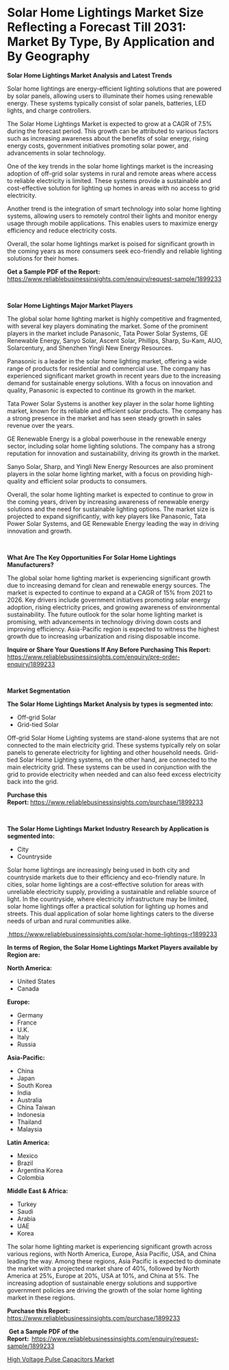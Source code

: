<p><h1>Solar Home Lightings Market Size Reflecting a Forecast Till 2031: Market By Type, By Application and By Geography</h1></p><p><strong>Solar Home Lightings Market Analysis and Latest Trends</strong></p>
<p><p>Solar home lightings are energy-efficient lighting solutions that are powered by solar panels, allowing users to illuminate their homes using renewable energy. These systems typically consist of solar panels, batteries, LED lights, and charge controllers.</p><p>The Solar Home Lightings Market is expected to grow at a CAGR of 7.5% during the forecast period. This growth can be attributed to various factors such as increasing awareness about the benefits of solar energy, rising energy costs, government initiatives promoting solar power, and advancements in solar technology.</p><p>One of the key trends in the solar home lightings market is the increasing adoption of off-grid solar systems in rural and remote areas where access to reliable electricity is limited. These systems provide a sustainable and cost-effective solution for lighting up homes in areas with no access to grid electricity.</p><p>Another trend is the integration of smart technology into solar home lighting systems, allowing users to remotely control their lights and monitor energy usage through mobile applications. This enables users to maximize energy efficiency and reduce electricity costs.</p><p>Overall, the solar home lightings market is poised for significant growth in the coming years as more consumers seek eco-friendly and reliable lighting solutions for their homes.</p></p>
<p><strong>Get a Sample PDF of the Report:&nbsp;</strong> <a href="https://www.reliablebusinessinsights.com/enquiry/request-sample/1899233">https://www.reliablebusinessinsights.com/enquiry/request-sample/1899233</a></p>
<p>&nbsp;</p>
<p><strong>Solar Home Lightings Major Market Players</strong></p>
<p><p>The global solar home lighting market is highly competitive and fragmented, with several key players dominating the market. Some of the prominent players in the market include Panasonic, Tata Power Solar Systems, GE Renewable Energy, Sanyo Solar, Ascent Solar, Phillips, Sharp, Su-Kam, AUO, Solarcentury, and Shenzhen Yingli New Energy Resources.</p><p>Panasonic is a leader in the solar home lighting market, offering a wide range of products for residential and commercial use. The company has experienced significant market growth in recent years due to the increasing demand for sustainable energy solutions. With a focus on innovation and quality, Panasonic is expected to continue its growth in the market.</p><p>Tata Power Solar Systems is another key player in the solar home lighting market, known for its reliable and efficient solar products. The company has a strong presence in the market and has seen steady growth in sales revenue over the years.</p><p>GE Renewable Energy is a global powerhouse in the renewable energy sector, including solar home lighting solutions. The company has a strong reputation for innovation and sustainability, driving its growth in the market.</p><p>Sanyo Solar, Sharp, and Yingli New Energy Resources are also prominent players in the solar home lighting market, with a focus on providing high-quality and efficient solar products to consumers.</p><p>Overall, the solar home lighting market is expected to continue to grow in the coming years, driven by increasing awareness of renewable energy solutions and the need for sustainable lighting options. The market size is projected to expand significantly, with key players like Panasonic, Tata Power Solar Systems, and GE Renewable Energy leading the way in driving innovation and growth.</p></p>
<p>&nbsp;</p>
<p><strong>What Are The Key Opportunities For Solar Home Lightings Manufacturers?</strong></p>
<p><p>The global solar home lighting market is experiencing significant growth due to increasing demand for clean and renewable energy sources. The market is expected to continue to expand at a CAGR of 15% from 2021 to 2026. Key drivers include government initiatives promoting solar energy adoption, rising electricity prices, and growing awareness of environmental sustainability. The future outlook for the solar home lighting market is promising, with advancements in technology driving down costs and improving efficiency. Asia-Pacific region is expected to witness the highest growth due to increasing urbanization and rising disposable income.</p></p>
<p><strong>Inquire or Share Your Questions If Any Before Purchasing This Report:</strong> <a href="https://www.reliablebusinessinsights.com/enquiry/pre-order-enquiry/1899233">https://www.reliablebusinessinsights.com/enquiry/pre-order-enquiry/1899233</a></p>
<p>&nbsp;</p>
<p><strong>Market Segmentation</strong></p>
<p><strong>The Solar Home Lightings Market Analysis by types is segmented into:</strong></p>
<p><ul><li>Off-grid Solar</li><li>Grid-tied Solar</li></ul></p>
<p><p>Off-grid Solar Home Lighting systems are stand-alone systems that are not connected to the main electricity grid. These systems typically rely on solar panels to generate electricity for lighting and other household needs. Grid-tied Solar Home Lighting systems, on the other hand, are connected to the main electricity grid. These systems can be used in conjunction with the grid to provide electricity when needed and can also feed excess electricity back into the grid.</p></p>
<p><strong>Purchase this Report:&nbsp;</strong><a href="https://www.reliablebusinessinsights.com/purchase/1899233">https://www.reliablebusinessinsights.com/purchase/1899233</a></p>
<p>&nbsp;</p>
<p><strong>The Solar Home Lightings Market Industry Research by Application is segmented into:</strong></p>
<p><ul><li>City</li><li>Countryside</li></ul></p>
<p><p>Solar home lightings are increasingly being used in both city and countryside markets due to their efficiency and eco-friendly nature. In cities, solar home lightings are a cost-effective solution for areas with unreliable electricity supply, providing a sustainable and reliable source of light. In the countryside, where electricity infrastructure may be limited, solar home lightings offer a practical solution for lighting up homes and streets. This dual application of solar home lightings caters to the diverse needs of urban and rural communities alike.</p></p>
<p><a href="https://www.reliablebusinessinsights.com/solar-home-lightings-r1899233">&nbsp;https://www.reliablebusinessinsights.com/solar-home-lightings-r1899233</a></p>
<p><strong>In terms of Region, the Solar Home Lightings Market Players available by Region are:</strong></p>
<p>
    <p> <strong> North America: </strong>
        <ul>
            <li>United States</li>
            <li>Canada</li>
        </ul>
        </p> 
    <p> <strong> Europe: </strong>
        <ul>
            <li>Germany</li>
            <li>France</li>
            <li>U.K.</li>
            <li>Italy</li>
            <li>Russia</li>
        </ul>
        </p> 
    <p> <strong> Asia-Pacific: </strong>
        <ul>
            <li>China</li>
            <li>Japan</li>
            <li>South Korea</li>
            <li>India</li>
            <li>Australia</li>
            <li>China Taiwan</li>
            <li>Indonesia</li>
            <li>Thailand</li>
            <li>Malaysia</li>
        </ul>
        </p> 
    <p> <strong> Latin America: </strong>
        <ul>
            <li>Mexico</li>
            <li>Brazil</li>
            <li>Argentina Korea</li>
            <li>Colombia</li>
        </ul>
        </p> 
    <p> <strong> Middle East & Africa: </strong>
        <ul>
            <li>Turkey</li>
            <li>Saudi</li>
            <li>Arabia</li>
            <li>UAE</li>
            <li>Korea</li>
        </ul>
    </p>
    </p>
<p><p>The solar home lighting market is experiencing significant growth across various regions, with North America, Europe, Asia Pacific, USA, and China leading the way. Among these regions, Asia Pacific is expected to dominate the market with a projected market share of 40%, followed by North America at 25%, Europe at 20%, USA at 10%, and China at 5%. The increasing adoption of sustainable energy solutions and supportive government policies are driving the growth of the solar home lighting market in these regions.</p></p>
<p><strong>Purchase this Report: </strong><a href="https://www.reliablebusinessinsights.com/purchase/1899233">https://www.reliablebusinessinsights.com/purchase/1899233</a></p>
<p>&nbsp;<strong>Get a Sample PDF of the Report:&nbsp;&nbsp;</strong><a href="https://www.reliablebusinessinsights.com/enquiry/request-sample/1899233">https://www.reliablebusinessinsights.com/enquiry/request-sample/1899233</a></p>
<p><strong></strong></p>
<p><p><a href="https://github.com/Airanohannonzb68e5pb53oc1/Market-Research-Report-List-3/blob/main/high-voltage-pulse-capacitors-market.md">High Voltage Pulse Capacitors Market</a></p></p>